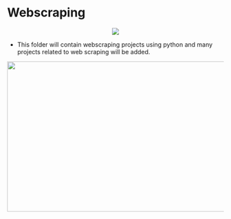 # <b>Webscraping</b>

<p align="center">
  <img src="https://www.thewindowsclub.com/wp-content/uploads/2019/03/Web-Scraping.jpg">
</p>

- This folder will contain webscraping projects using python and many projects related to web scraping will be added.

<p align="center">
  <img src="https://miro.medium.com/max/1132/1*G_HA1qyqT9aqmLoh3bWwTw.png" width="700" height="350">
</p>
